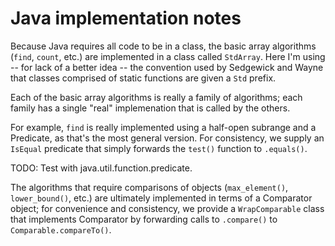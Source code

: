 # Java implementation notes

Because Java requires all code to be in a class,
the basic array algorithms (```find```, ```count```, etc.)
are implemented in a class called ```StdArray```.
Here I'm using -- for lack of a better idea -- the
convention used by Sedgewick and Wayne
that classes comprised of static functions
are given a ```Std``` prefix.

Each of the basic array algorithms
is really a family of algorithms;
each family has a single "real"
implemenation that is called
by the others.

For example, ```find``` is really implemented
using a half-open subrange and a Predicate,
as that's the most general version.
For consistency, we supply an ```IsEqual```
predicate that simply forwards the
```test()``` function to ```.equals()```.

TODO: Test with java.util.function.predicate.

The algorithms that require comparisons of objects
(```max_element()```, ```lower_bound()```, etc.)
are ultimately implemented in terms of
a Comparator object;
for convenience and consistency,
we provide a ```WrapComparable``` class
that implements Comparator
by forwarding calls to ```.compare()```
to ```Comparable.compareTo()```.
